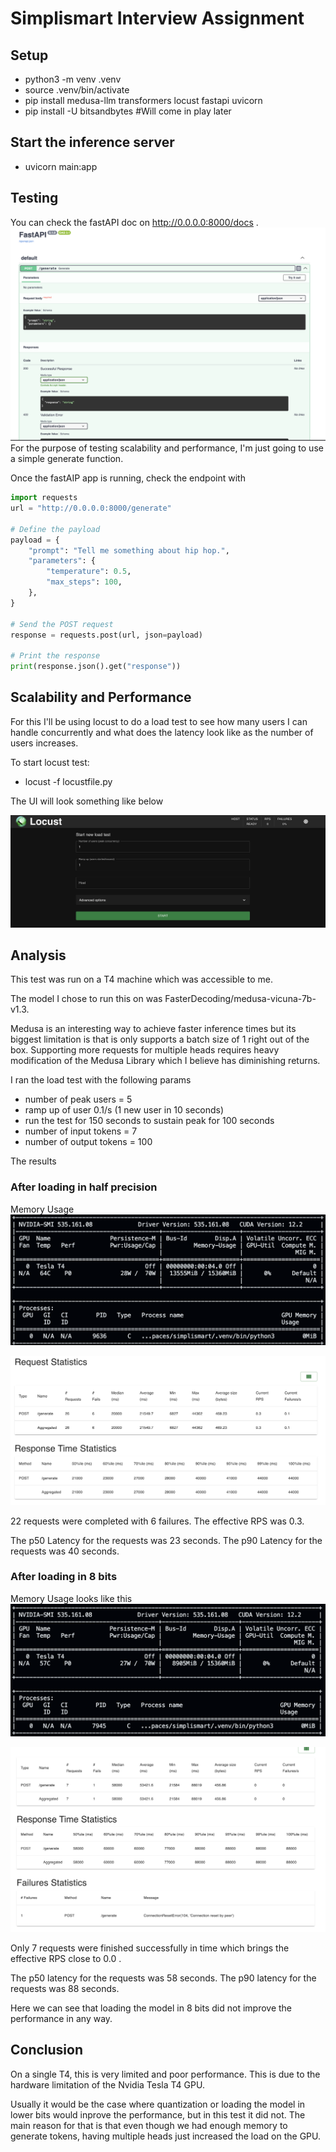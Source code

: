# Simplismart Interview Assignment

## Setup

- python3 -m venv .venv
- source .venv/bin/activate
- pip install medusa-llm transformers locust fastapi uvicorn 
- pip install -U bitsandbytes #Will come in play later

## Start the inference server

- uvicorn main:app

## Testing

You can check the fastAPI doc on http://0.0.0.0:8000/docs .
![alt text](assets/fastapi.png)
For the purpose of testing scalability and performance, I'm just going to use a simple generate function. 

Once the fastAIP app is running, check the endpoint with 

```python
import requests
url = "http://0.0.0.0:8000/generate"

# Define the payload
payload = {
    "prompt": "Tell me something about hip hop.",
    "parameters": {
        "temperature": 0.5,
        "max_steps": 100,
    },
}

# Send the POST request
response = requests.post(url, json=payload)

# Print the response
print(response.json().get("response"))
```

## Scalability and Performance

For this I'll be using locust to do a load test to see how many users I can handle concurrently and what does the latency look like as the number of users increases. 

To start locust test:

- locust -f locustfile.py

The UI will look something like below

![alt text](assets/locustui.png)

## Analysis

This test was run on a T4 machine which was accessible to me.

The model I chose to run this on was FasterDecoding/medusa-vicuna-7b-v1.3.

Medusa is an interesting way to achieve faster inference times but its biggest limitation is that is only supports a batch size of 1 right out of the box. Supporting more requests for multiple heads requires heavy modification of the Medusa Library which I believe has diminishing returns. 

I ran the load test with the following params

- number of peak users  = 5
- ramp up of user 0.1/s (1 new user in 10 seconds)
- run the test for 150 seconds to sustain peak for 100 seconds
- number of input tokens = 7
- number of output tokens = 100

The results

### After loading in half precision
Memory Usage
![alt text](assets/unquantized.png)

![alt text](assets/load-test-baseline.png)

22 requests were completed with 6 failures. The effective RPS was 0.3.

The p50 Latency for the requests was 23 seconds.
The p90 Latency for the requests was 40 seconds.
### After loading in 8 bits

Memory Usage looks like this
![alt text](assets/quantized.png)

![alt text](assets/quantized-load.png)

Only 7 requests were finished successfully in time which brings the effective RPS close to 0.0 .

The p50 latency for the requests was 58 seconds.
The p90 latency for the requests was 88 seconds.


Here we can see that loading the model in 8 bits did not improve the performance in any way.

## Conclusion

On a single T4, this is very limited and poor performance. This is due to the hardware limitation of the Nvidia Tesla T4 GPU.

Usually it would be the case where quantization or loading the model in lower bits would inprove the performance, but in this test it did not. The main reason for that is that even though we had enough memory to generate tokens, having multiple heads just increased the load on the GPU. 